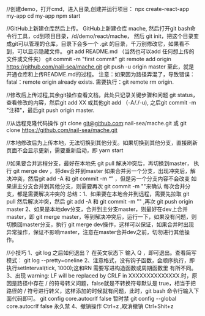 //创建demo，打开cmd，进入目录,创建并运行项目：
  npx create-react-app my-app
  cd my-app
  npm start

//GitHub上新建仓库然后上传。
  GitHub上新建仓库 mache, 然后打开git bash命令行工具，cd到项目目录，/d/demo/react/mache，
  然后 git init，把这个目录变成git可以管理的仓库，目录下会多一个 .git 的目录，千万别修改它，如果看不到，可以显示隐藏文件。
  git add README.md （当然也可以add 任何想上传的文件或文件夹）
  git commit -m "first commit"
  git remote add origin https://github.com/nail-sea/mache.git
  git push -u origin master
  至此，就是开通仓库和上传README.md的过程。
  注意：如果因为路径弄混了，导致错误：fatal：remote origin already exists.  需要执行：git remote rm origin.

//修改后上传过程,其余git操作查看文档，此处只记录关键步骤和问题
  git status，查看修改的内容，然后git add XX 或其他git add （-A/./-u), 之后git commit -m "注释"，最后git push origin master.

//从远程克隆代码操作
  git clone git@github.com:nail-sea/mache.git  或 git clone https://github.com/nail-sea/mache.git

//本地修改后为上传本地，无法切换到其他分支。如果切换到其他分支，直接刷新页面不会显示更新，需要重新启动，即 yarn start  

//如果要合并远程分支，最好在本地先 git pull 解决冲突后，再切换到master，  执行 git merge dev ，将dev合并到master
  如果合并另一个分支，出现冲突后，解决冲突，然后git add -A 和 git commit -m “” ，但是另一个分支内容不会改变
  如果讲主分支合并到其他分支，则需要再次 git commit -m ""来确认
  每次合并分支，都是需要解决冲突的
  总结：1、如果要在本地合并到远程，需要先拉取 git pull 然后解决冲突，然后 git add -A 和 git commit -m "" ,再次 git push origin master
        2、如果是本地dev分支，合并到主分支master，则最好在dev上合并master，即 git merge master，等到解决冲突后，运行一下，如果没有问题，则切换回master分支，执行 git merge dev操作，这样可以保证，如果合并时出现异常操作，保证不影响master，注意在master合并dev之前，切勿进行其他操作。

//小技巧
1、git log 之后如何退出？ 在英文状态下 输入 Q ，即可退出。查看简写模式： git log --pretty=oneline
2、注意格式，没有钩子函数，会顺序执行，即执行setInterval(tick, 1000);这和RN 需要写进构造函数或周期函数里 有所不同。
3、出现 warning: LF will be replaced by CRLF in XXXXXXXXXXXXXX.时，原因是路径中存在 / 的符号转义问题，false就是不转换符号默认是 true，相当于把路径的 / 符号进行转义，这样添加的时候就有问题，此时，git bash 命令行输入下面代码即可。
  git config core.autocrlf false  暂时禁
  git config --global core.autocrlf false 永久禁 
4、撤销操作 Ctrl+z ,取消撤销 Ctrl+Shit+z
